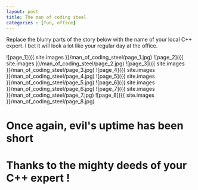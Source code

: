 ```yaml
---
layout: post
title: The man of coding steel
categories : [fun, office]
---
```


Replace the blurry parts of the story below with the name of your local C++ expert.
I bet it will look a lot like your regular day at the office.

![page_1]({{ site.images }}/man_of_coding_steel/page_1.jpg)
![page_2]({{ site.images }}/man_of_coding_steel/page_2.jpg)
![page_3]({{ site.images }}/man_of_coding_steel/page_3.jpg)
![page_4]({{ site.images }}/man_of_coding_steel/page_4.jpg)
![page_5]({{ site.images }}/man_of_coding_steel/page_5.jpg)
![page_6]({{ site.images }}/man_of_coding_steel/page_6.jpg)
![page_7]({{ site.images }}/man_of_coding_steel/page_7.jpg)
![page_8]({{ site.images }}/man_of_coding_steel/page_8.jpg)

# Once again, evil's uptime has been short 

# Thanks to the mighty deeds of your C++ expert !

